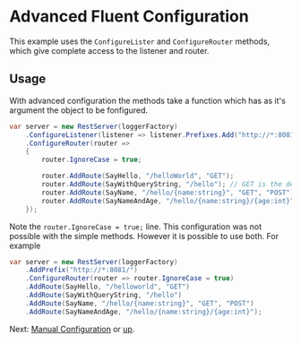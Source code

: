 # Advanced Fluent Configuration

This example uses the `ConfigureLister` and `ConfigureRouter` methods, which
give complete access to the listener and router.

## Usage

With advanced configuration the methods take a function which has as it's
argument the object to be fonfigured.

```csharp
var server = new RestServer(loggerFactory)
    .ConfigureListener(listener => listener.Prefixes.Add("http://*:8081/"))
    .ConfigureRouter(router =>
    {
        router.IgnoreCase = true;

        router.AddRoute(SayHello, "/helloWorld", "GET");
        router.AddRoute(SayWithQueryString, "/hello"); // GET is the default.
        router.AddRoute(SayName, "/hello/{name:string}", "GET", "POST");
        router.AddRoute(SayNameAndAge, "/hello/{name:string}/{age:int}");
    });
```

Note the `router.IgnoreCase = true;` line. This configuration was not possible
with the simple methods. However it is possible to use both. For example

```csharp
var server = new RestServer(loggerFactory)
    .AddPrefix("http://*:8081/")
    .ConfigureRouter(router => router.IgnoreCase = true)
    .AddRoute(SayHello, "/helloworld", "GET")
    .AddRoute(SayWithQueryString, "/hello")
    .AddRoute(SayName, "/hello/{name:string}", "GET", "POST")
    .AddRoute(SayNameAndAge, "/hello/{name:string}/{age:int}");
```


Next: [Manual Configuration](../Manual/) or [up](..).
